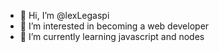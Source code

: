 - 👋 Hi, I’m @lexLegaspi
- 👀 I’m interested in becoming a web developer
- 🌱 I’m currently learning javascript and nodes

<!---
lexLegaspi/lexLegaspi is a ✨ special ✨ repository because its `README.md` (this file) appears on your GitHub profile.
You can click the Preview link to take a look at your changes.
--->
